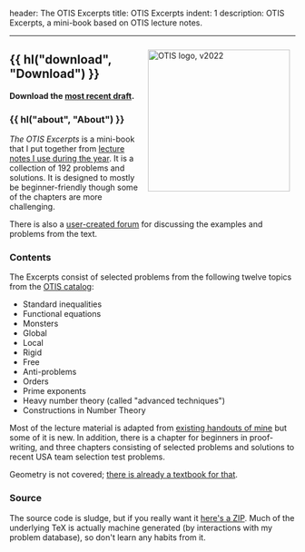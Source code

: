 header: The OTIS Excerpts
title: OTIS Excerpts
indent: 1
description: OTIS Excerpts, a mini-book based on OTIS lecture notes.

---

<span style="float:right;padding:10px;">
  <img src="https://storage.googleapis.com/otisweb-static/static/img/otis-logo-v2022.svg"
  alt="OTIS logo, v2022"
  width="250" />
</span>

## {{ hl("download", "Download") }}

**Download the [most recent draft][recent].**

### {{ hl("about", "About") }}

_The OTIS Excerpts_ is a mini-book
that I put together from
[lecture notes I use during the year](otis.html).
It is a collection of 192 problems and solutions.
It is designed to mostly be beginner-friendly
though some of the chapters are more challenging.

There is also a [user-created forum][forum]
for discussing the examples and problems from the text.

### Contents

The Excerpts consist of selected problems from the following
twelve topics from the [OTIS catalog][catalog]:

- Standard inequalities
- Functional equations
- Monsters
- Global
- Local
- Rigid
- Free
- Anti-problems
- Orders
- Prime exponents
- Heavy number theory (called "advanced techniques")
- Constructions in Number Theory

Most of the lecture material is adapted from
[existing handouts of mine](olympiad.html)
but some of it is new.
In addition, there is a chapter for beginners in proof-writing,
and three chapters consisting of selected problems
and solutions to recent USA team selection test problems.

Geometry is not covered;
[there is already a textbook for that](geombook.html).

### Source

The source code is sludge,
but if you really want it [here's a ZIP](textbooks/OTIS-Excerpts.src.zip).
Much of the underlying TeX is actually machine generated
(by interactions with my problem database),
so don't learn any habits from it.

[recent]: https://web.evanchen.cc/textbooks/OTIS-Excerpts.pdf
[catalog]: https://web.evanchen.cc/static/otis-samples/synopsis.html
[forum]: https://artofproblemsolving.com/community/c1123852_otis_excerpts
